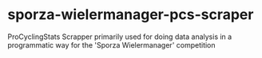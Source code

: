 # sporza-wielermanager-pcs-scraper
ProCyclingStats Scrapper primarily used for doing data analysis in a programmatic way for the 'Sporza Wielermanager' competition
